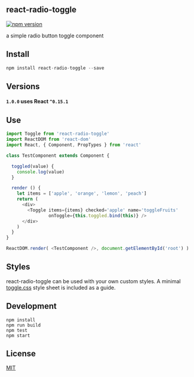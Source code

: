 ## react-radio-toggle

[![npm version](https://badge.fury.io/js/react-radio-toggle.svg)](https://badge.fury.io/js/react-radio-toggle)

a simple radio button toggle component

## Install

``` js
npm install react-radio-toggle --save
```

## Versions

#### `1.0.0` uses React `^0.15.1`

## Use

``` js
import Toggle from 'react-radio-toggle'
import ReactDOM from 'react-dom'
import React, { Component, PropTypes } from 'react'

class TestComponent extends Component {

  toggled(value) {
    console.log(value)
  }

  render () {
    let items = ['apple', 'orange', 'lemon', 'peach']
    return (
      <div>
        <Toggle items={items} checked='apple' name='toggleFruits'
                onToggle={this.toggled.bind(this)} />
      </div>
    )
  }
}

ReactDOM.render( <TestComponent />, document.getElementById('root') )
```

## Styles

react-radio-toggle can be used with your own custom styles. A minimal [toggle.css](https://github.com/StevenIseki/react-radio-toggle/blob/master/example/public/toggle.css) style sheet is included as a guide.

## Development

    npm install
    npm run build
    npm test
    npm start

## License

[MIT](http://isekivacenz.mit-license.org/)
